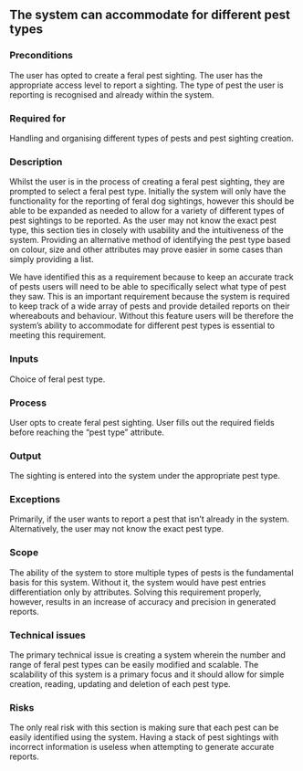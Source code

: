 ## The system can accommodate for different pest types

### Preconditions

The user has opted to create a feral pest sighting. The user has the appropriate access level to report a sighting. The type of pest the user is reporting is recognised and already within the system.

### Required for

Handling and organising different types of pests and pest sighting creation.

### Description

Whilst the user is in the process of creating a feral pest sighting, they are prompted to select a feral pest type. Initially the system will only have the functionality for the reporting of feral dog sightings, however this should be able to be expanded as needed to allow for a variety of different types of pest sightings to be reported. As the user may not know the exact pest type, this section ties in closely with usability and the intuitiveness of the system. Providing an alternative method of identifying the pest type based on colour, size and other attributes may prove easier in some cases than simply providing a list.

We have identified this as a requirement because to keep an accurate track of pests users will need to be able to specifically select what type of pest they saw. This is an important requirement because the system is required to keep track of a wide array of pests and provide detailed reports on their whereabouts and behaviour. Without this feature users will be therefore the system’s ability to accommodate for different pest types is essential to meeting this requirement.

### Inputs

Choice of feral pest type.

### Process

User opts to create feral pest sighting. User fills out the required fields before reaching the “pest type” attribute.

### Output

The sighting is entered into the system under the appropriate pest type.

### Exceptions

Primarily, if the user wants to report a pest that isn’t already in the system. Alternatively, the user may not know the exact pest type.

### Scope

The ability of the system to store multiple types of pests is the fundamental basis for this system. Without it, the system would have pest entries differentiation only by attributes. Solving this requirement properly, however, results in an increase of accuracy and precision in generated reports.

### Technical issues

The primary technical issue is creating a system wherein the number and range of feral pest types can be easily modified and scalable. The scalability of this system is a primary focus and it should allow for simple creation, reading, updating and deletion of each pest type.

### Risks

The only real risk with this section is making sure that each pest can be easily identified using the system. Having a stack of pest sightings with incorrect information is useless when attempting to generate accurate reports.